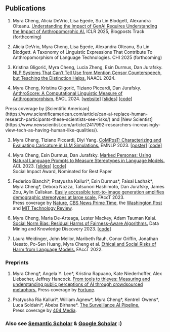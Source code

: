 ## Publications
1. Myra Cheng, Alicia DeVrio, Lisa Egede, Su Lin Blodgett, Alexandra Olteanu. [Understanding the Impact of GenAI Requires Understanding the Impact of Anthropomorphic AI.](https://arxiv.org/pdf/2410.08526) ICLR 2025, Blogposts Track (forthcoming)

2. Alicia DeVrio, Myra Cheng, Lisa Egede, Alexandra Olteanu, Su Lin Blodgett. A Taxonomy of Linguistic Expressions That Contribute To Anthropomorphism of Language Technologies. CHI 2025 (forthcoming)
   
1. Kristina Gligorić, Myra Cheng, Lucia Zheng, Esin Durmus, Dan Jurafsky. [NLP Systems That Can’t Tell Use from Mention Censor Counterspeech, but Teaching the Distinction Helps.](https://arxiv.org/pdf/2404.01651.pdf) NAACL 2024.

2. Myra Cheng, Kristina Gligorić, Tiziano Piccardi, Dan Jurafsky. [AnthroScore: A Computational Linguistic Measure of Anthropomorphism.](https://arxiv.org/pdf/2402.02056.pdf) EACL 2024. <span class="subline">[[website]](http://anthroscore.stanford.edu/)  [[slides]](anthroslides.pdf) [[code]](https://github.com/myracheng/AnthroScore)</span>  
<span class="subline">
Press coverage by [Scientific American](https://www.scientificamerican.com/article/can-ai-replace-human-research-participants-these-scientists-see-risks/) and [New Scientist](https://www.newscientist.com/article/2417992-researchers-increasingly-view-tech-as-having-human-like-qualities/).</span>  

3. Myra Cheng, Tiziano Piccardi, Diyi Yang. [CoMPosT: Characterizing and Evaluating Caricature in LLM Simulations.](https://arxiv.org/pdf/2310.11501.pdf) EMNLP 2023. <span class="subline">[[poster]](compost_poster.pdf) [[code]](https://github.com/myracheng/lm_caricature)</span>

4. Myra Cheng, Esin Durmus, Dan Jurafsky. [Marked Personas: Using Natural Language Prompts to Measure Stereotypes in Language Models.](https://arxiv.org/pdf/2305.18189.pdf) ACL 2023. <span class="subline">[[slides]](marked_slides.pdf)  [[code]](https://github.com/myracheng/markedpersonas)</span>  
<span class="subline">Social Impact Award, Nominated for Best Paper</span> 

5. Federico Bianchi\*, Pratyusha Kalluri\*, Esin Durmus\*, Faisal Ladhak\*, Myra Cheng\*, Debora Nozza, Tatsunori Hashimoto, Dan Jurafsky, James Zou, Aylin Caliskan. [Easily accessible text-to-image generation amplifies demographic stereotypes at large scale.](https://arxiv.org/pdf/2211.03759.pdf) FAccT 2023.  
<span  class="subline">Press coverage by [Nature](https://www.nature.com/articles/d41586-024-00674-9), [CBS News Prime Time](https://www.youtube.com/watch?v=0KFJf9QqfCw), the [Washington Post](https://www.washingtonpost.com/technology/interactive/2023/ai-generated-images-bias-racism-sexism-stereotypes/) and [MIT Technology Review](https://www.technologyreview.com/2023/03/22/1070167/these-news-tool-let-you-see-for-yourself-how-biased-ai-image-models-are/).</span>

6. Myra Cheng, Maria De-Arteaga, Lester Mackey, Adam Tauman Kalai. [Social Norm Bias: Residual Harms of Fairness-Aware Algorithms.](https://arxiv.org/pdf/2108.11056.pdf) Data Mining and Knowledge Discovery 2023. <span class="subline">[[code]](https://github.com/pinkvelvet9/snobpaper/)</span>

7. Laura Weidinger, John Mellor, Maribeth Rauh, Conor Griffin, Jonathan Uesato, Po-Sen Huang, Myra Cheng et al. [Ethical and Social Risks of Harm from Language Models.](https://arxiv.org/pdf/2112.04359.pdf) FAccT 2022.

### Preprints

1. Myra Cheng\*, Angela Y. Lee\*, Kristina Rapuano, Kate Niederhoffer, Alex Liebscher, Jeffrey Hancock. [From tools to thieves: Measuring and understanding public perceptions of AI through crowdsourced metaphors.](https://www.arxiv.org/pdf/2501.18045)
<span  class="subline">Press coverage by [Fortune](https://fortune.com/2025/02/13/chatbot-friends-anthromorphism-competence-stanford-unviversity-study/).</span>

2. Pratyusha Ria Kalluri\*, William Agnew\*, Myra Cheng\*, Kentrell Owens\*, Luca Soldaini\*, Abeba Birhane\*. [The Surveillance AI Pipeline.](https://arxiv.org/pdf/2309.15084.pdf)   
<span  class="subline">Press coverage by [404 Media](https://www.404media.co/how-the-surveillance-ai-pipeline-literally-objectifies-human-beings/).</span>

### Also see [Semantic Scholar](https://www.semanticscholar.org/author/M.-Cheng/2149615775) & [Google Scholar](https://scholar.google.com/citations?user=gaslQl8AAAAJ&hl=en) :) 


<br><br>
